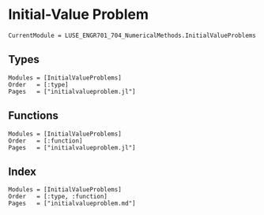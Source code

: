 # Initial-Value Problem

```@meta
CurrentModule = LUSE_ENGR701_704_NumericalMethods.InitialValueProblems
```

## Types
```@autodocs
Modules = [InitialValueProblems]
Order   = [:type]
Pages   = ["initialvalueproblem.jl"]
```

## Functions
```@autodocs
Modules = [InitialValueProblems]
Order   = [:function]
Pages   = ["initialvalueproblem.jl"]
```

## Index
```@index
Modules = [InitialValueProblems]
Order   = [:type, :function]
Pages   = ["initialvalueproblem.md"]
```
